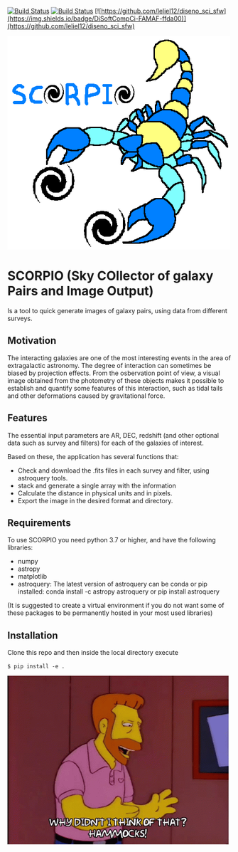 [![Build Status](https://travis-ci.com/josegit88/SCORPIO.svg?branch=master)](https://travis-ci.com/josegit88/SCORPIO)
[![Build Status](https://readthedocs.org/projects/scorpio-rdd/badge/?version=latest)](https://scorpio-rdd.readthedocs.io/en/latest/?badge=latest)
[![https://github.com/leliel12/diseno_sci_sfw](https://img.shields.io/badge/DiSoftCompCi-FAMAF-ffda00)](https://github.com/leliel12/diseno_sci_sfw)

![quick tool to generate images of astrophysical objects](https://raw.githubusercontent.com/josegit88/SCORPIO/master/docs/source/_static/scorpio_logo.png)

# SCORPIO (Sky COllector of galaxy Pairs and Image Output)
Is a tool to quick generate images of galaxy pairs, using data from different surveys.

## Motivation
The interacting galaxies are one of the most interesting events in the area of extragalactic astronomy. The degree of interaction can sometimes be biased by projection effects. From the osbervation point of view, a visual image obtained from the photometry of these objects makes it possible to establish and quantify some features of this interaction, such as tidal tails and other deformations caused by gravitational force.

## Features
The essential input parameters are AR, DEC, redshift (and other optional data such as survey and filters) for each of the galaxies of interest.

Based on these, the application has several functions that:
- Check and download the .fits files in each survey and filter, using astroquery tools.
- stack and generate a single array with the information
- Calculate the distance in physical units and in pixels.
- Export the image in the desired format and directory.

## Requirements
To use SCORPIO you need python 3.7 or higher, and have the following libraries:
- numpy
- astropy
- matplotlib
- astroquery:
  The latest version of astroquery can be conda or pip installed:
  conda install -c astropy astroquery
  or pip install astroquery

(It is suggested to create a virtual environment if you do not want some of these packages to be permanently hosted in your most used libraries)


## Installation
Clone this repo and then inside the local directory execute

    $ pip install -e .

![quick tool to generate images of astrophysical objects](https://raw.githubusercontent.com/josegit88/SCORPIO/master/docs/source/_static/tenor.gif)
